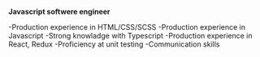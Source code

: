 **Javascript softwere engineer**

-Production experience in HTML/CSS/SCSS
-Production experience in Javascript
-Strong knowladge with Typescript
-Production experience in React, Redux
-Proficiency at unit testing
-Communication skills
